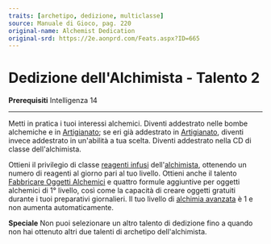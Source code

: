 ```yaml
---
traits: [archetipo, dedizione, multiclasse]
source: Manuale di Gioco, pag. 220
original-name: Alchemist Dedication
original-srd: https://2e.aonprd.com/Feats.aspx?ID=665
---
```


# Dedizione dell'Alchimista - Talento 2

**Prerequisiti** Intelligenza 14

---

Metti in pratica i tuoi interessi alchemici. Diventi addestrato nelle bombe
alchemiche e in [Artigianato](/abilita/artigianato); se eri già addestrato in
[Artigianato](/abilita/artigianato), diventi invece addestrato in un'abilità a
tua scelta. Diventi addestrato nella CD di classe dell'alchimista.

Ottieni il privilegio di classe
[reagenti infusi](/classi/alchimista#reagenti-infusi)
dell'[alchimista](/classi/alchimista), ottenendo un numero di reagenti al giorno
pari al tuo livello. Ottieni anche il talento
[Fabbricare Oggetti Alchemici](/talenti/generici/fabbricare-oggetti-alchemici) e
quattro formule aggiuntive per oggetti alchemici di 1° livello, così come la
capacità di creare oggetti gratuiti durante i tuoi preparativi giornalieri. Il
tuo livello di [alchimia avanzata](/classi/alchimista#alchimia-avanzata) è 1 e
non aumenta automaticamente.

**Speciale** Non puoi selezionare un altro talento di dedizione fino a quando
non hai ottenuto altri due talenti di archetipo dell'alchimista.
